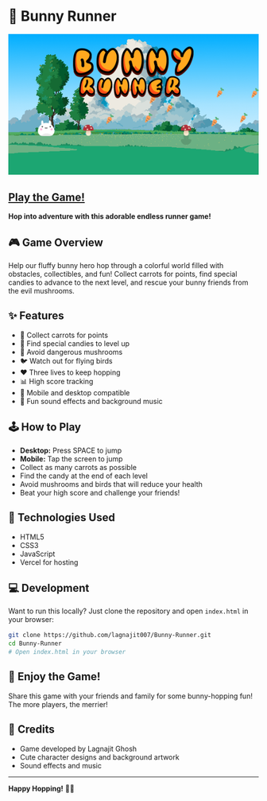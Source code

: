 # 🐰 Bunny Runner

![Bunny Runner Game](assets/thumbnail.png)

## [Play the Game!](https://bunny-runner.vercel.app/)

**Hop into adventure with this adorable endless runner game!**

## 🎮 Game Overview

Help our fluffy bunny hero hop through a colorful world filled with obstacles, collectibles, and fun! Collect carrots for points, find special candies to advance to the next level, and rescue your bunny friends from the evil mushrooms.

## ✨ Features

- 🥕 Collect carrots for points
- 🍬 Find special candies to level up
- 🍄 Avoid dangerous mushrooms
- 🐦 Watch out for flying birds
- ❤️ Three lives to keep hopping
- 📊 High score tracking
- 📱 Mobile and desktop compatible
- 🎵 Fun sound effects and background music

## 🕹️ How to Play

- **Desktop:** Press SPACE to jump
- **Mobile:** Tap the screen to jump
- Collect as many carrots as possible
- Find the candy at the end of each level
- Avoid mushrooms and birds that will reduce your health
- Beat your high score and challenge your friends!

## 🚀 Technologies Used

- HTML5
- CSS3
- JavaScript
- Vercel for hosting

## 💻 Development

Want to run this locally? Just clone the repository and open `index.html` in your browser:

```bash
git clone https://github.com/lagnajit007/Bunny-Runner.git
cd Bunny-Runner
# Open index.html in your browser
```

## 🌟 Enjoy the Game!

Share this game with your friends and family for some bunny-hopping fun! The more players, the merrier!

## 🙏 Credits

- Game developed by Lagnajit Ghosh
- Cute character designs and background artwork
- Sound effects and music

---

**Happy Hopping!** 🐰✨ 
